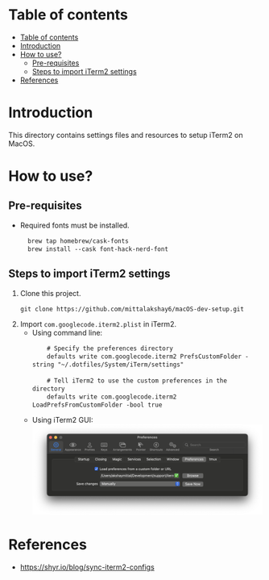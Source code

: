 # Table of contents
- [Table of contents](#table-of-contents)
- [Introduction](#introduction)
- [How to use?](#how-to-use)
  - [Pre-requisites](#pre-requisites)
  - [Steps to import iTerm2 settings](#steps-to-import-iterm2-settings)
- [References](#references)

# Introduction
This directory contains settings files and resources to setup iTerm2 on MacOS.

# How to use?

## Pre-requisites
- Required fonts must be installed.
  ```
    brew tap homebrew/cask-fonts
    brew install --cask font-hack-nerd-font
  ```

## Steps to import iTerm2 settings

1. Clone this project.
    ```
    git clone https://github.com/mittalakshay6/macOS-dev-setup.git
    ```
2. Import `com.googlecode.iterm2.plist` in iTerm2.
    - Using command line:
        ```
            # Specify the preferences directory
            defaults write com.googlecode.iterm2 PrefsCustomFolder -string "~/.dotfiles/System/iTerm/settings"

            # Tell iTerm2 to use the custom preferences in the directory
            defaults write com.googlecode.iterm2 LoadPrefsFromCustomFolder -bool true
        ```
    - Using iTerm2 GUI:
         ![iTerm2 settings import image](assets/images/iTerm2-settings-import-image.png)

# References

* https://shyr.io/blog/sync-iterm2-configs